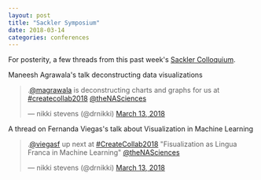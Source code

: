 ```yaml
---
layout: post
title: "Sackler Symposium"
date: 2018-03-14
categories: conferences
---
```


For posterity, a few threads from this past week's <a href="http://www.nasonline.org/programs/sackler-colloquia/completed_colloquia/Cybernetic_Serendipity.html">Sackler Colloquium</a>.

Maneesh Agrawala's talk deconstructing data visualizations
<blockquote class="twitter-tweet" data-lang="en"><p lang="en" dir="ltr">.<a href="https://twitter.com/magrawala?ref_src=twsrc%5Etfw">@magrawala</a> is deconstructing charts and graphs for us at <a href="https://twitter.com/hashtag/createcollab2018?src=hash&amp;ref_src=twsrc%5Etfw">#createcollab2018</a> <a href="https://twitter.com/theNASciences?ref_src=twsrc%5Etfw">@theNASciences</a></p>&mdash; nikki stevens (@drnikki) <a href="https://twitter.com/drnikki/status/973613569836310528?ref_src=twsrc%5Etfw">March 13, 2018</a></blockquote>
<script async src="https://platform.twitter.com/widgets.js" charset="utf-8"></script>


A thread on Fernanda Viegas's talk about Visualization in Machine Learning
<blockquote class="twitter-tweet" data-lang="en"><p lang="en" dir="ltr">.<a href="https://twitter.com/viegasf?ref_src=twsrc%5Etfw">@viegasf</a> up next at <a href="https://twitter.com/hashtag/CreateCollab2018?src=hash&amp;ref_src=twsrc%5Etfw">#CreateCollab2018</a> &quot;Fisualization as Lingua Franca in Machine Learning&quot; <a href="https://twitter.com/theNASciences?ref_src=twsrc%5Etfw">@theNASciences</a></p>&mdash; nikki stevens (@drnikki) <a href="https://twitter.com/drnikki/status/973651805916811264?ref_src=twsrc%5Etfw">March 13, 2018</a></blockquote>
<script async src="https://platform.twitter.com/widgets.js" charset="utf-8"></script>
